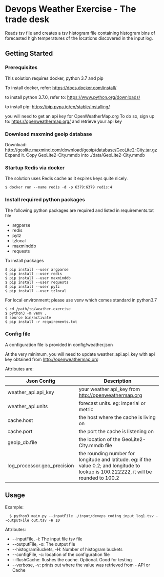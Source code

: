 # Devops Weather Exercise - The trade desk

Reads tsv file and creates a tsv histogram file containing histogram bins
of forecasted high temperatures of the locations discovered in the input log.

## Getting Started

### Prerequisites

This solution requires docker, python 3.7 and pip

To install docker, refer:
https://docs.docker.com/install/

to install python 3.7.0, refer to:
https://www.python.org/downloads/

to install pip:
https://pip.pypa.io/en/stable/installing/

you will need to get an api key for OpenWeatherMap.org
To do so, sign up to: https://openweathermap.org/ and retrieve your api key

### Download maxmind geoip database

Download: http://geolite.maxmind.com/download/geoip/database/GeoLite2-City.tar.gz
Expand it. Copy GeoLite2-City.mmdb into ./data/GeoLite2-City.mmdb

### Startup Redis via docker

The solution uses Redis cache as it expires keys quite nicely.

```
$ docker run --name redis -d -p 6379:6379 redis:4
```

### Install required python packages

The following python packages are required and listed in requirements.txt file
- argparse
- redis
- pytz
- tzlocal
- maxminddb
- requests

To install packages

```
$ pip install --user argparse
$ pip install --user redis
$ pip install --user maxminddb
$ pip install --user requests
$ pip install --user pytz
$ pip install --user tzlocal
```

For local environment; please use venv which comes standard in python3.7
```
$ cd /path/to/weather-exercise
$ python3 -m venv .
$ source bin/activate
$ pip install -r requirements.txt
```

### Config file

A configuration file is provided in config/weather.json

At the very minimum, you will need to update weather_api.api_key with api key obtained from http://openweathermap.org

Attributes are:

| Json Config | Description
| --- | ---
| weather_api.api_key | your weather api_key from http://openweathermap.org
| weather_api.units | forecast units. eg: imperial or metric
| cache.host | the host where the cache is living on
| cache.port | the port the cache is listening on
| geoip_db.file | the location of the GeoLite2-City.mmdb file
|log_processor.geo_precision| the rounding number for longitude and latitude. eg: if the value 0.2; and longitude to lookup is 100.222222, it will be rounded to 100.2



## Usage
Example:
```
  $ python3 main.py --inputFile ./input/devops_coding_input_log1.tsv --outputFile out.tsv -H 10
```

 Attributes:
*    --inputFile, -i: The input file tsv file
*    --outputFile, -o: The output file
*    --histogramBuckets, -H: Number of histogram buckets
*    --configFile, -c: location of the configuration file
*    --flushCache: flushes the cache. Optional. Good for testing
*    --verbose, -v: prints out where the value was retrieved from - API or Cache
